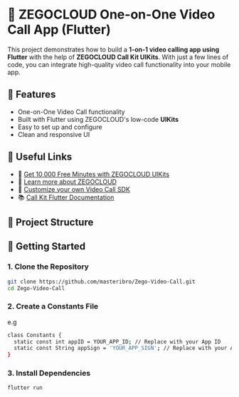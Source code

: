 # 📱 ZEGOCLOUD One-on-One Video Call App (Flutter)

This project demonstrates how to build a **1-on-1 video calling app using Flutter** with the help of **ZEGOCLOUD Call Kit UIKits**. With just a few lines of code, you can integrate high-quality video call functionality into your mobile app.

## 🚀 Features

- One-on-One Video Call functionality
- Built with Flutter using ZEGOCLOUD's low-code **UIKits**
- Easy to set up and configure
- Clean and responsive UI

## 🔗 Useful Links

- 🔸 [Get 10,000 Free Minutes with ZEGOCLOUD UIKits](https://bit.ly/40rFEok)
- 🔸 [Learn more about ZEGOCLOUD](https://bit.ly/4l36z23)
- 🔸 [Customize your own Video Call SDK](https://bit.ly/4kigkIK)
- 📚 [Call Kit Flutter Documentation](https://www.zegocloud.com/docs/uikit/callkit-flutter/overview)

## 📁 Project Structure

## 🧰 Getting Started

### 1. Clone the Repository

```bash
git clone https://github.com/masteribro/Zego-Video-Call.git
cd Zego-Video-Call
```
### 2. Create a Constants File
e.g 
```bash
class Constants {
  static const int appID = YOUR_APP_ID; // Replace with your App ID
  static const String appSign = 'YOUR_APP_SIGN'; // Replace with your App Sign
}
```
### 3. Install Dependencies
```bash
flutter run
```

